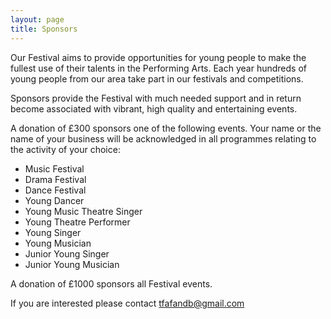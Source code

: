 ```yaml
---
layout: page
title: Sponsors
---
```


Our Festival aims to provide opportunities for young people to make the fullest use of their talents in the Performing Arts. Each year hundreds of young people from our area take part in our festivals and competitions.

Sponsors provide the Festival with much needed support and in return become associated with vibrant, high quality and entertaining events.

A donation of £300 sponsors one of the following events. Your name or the name of your business will be acknowledged in all programmes relating to the activity of your choice:

- Music Festival
- Drama Festival
- Dance Festival
- Young Dancer
- Young Music Theatre Singer
- Young Theatre Performer
- Young Singer
- Young Musician
- Junior Young Singer
- Junior Young Musician

A donation of £1000 sponsors all Festival events.

If you are interested please contact <tfafandb@gmail.com>